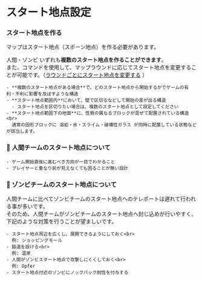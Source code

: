 # スタート地点設定

### スタート地点を作る

マップはスタート地点（スポーン地点）を作る必要があります。

人間・ゾンビ いずれも**複数のスタート地点を作ることができます**。<br>
また、コマンドを使用して、マップラウンドに応じてスタート地点を変更することが可能です。（[ラウンドごとにスタート地点を変更する](TODO) ）

```admonish failure title = "禁止されたスタート地点の構造"
- **複数のスタート地点がある場合**で、どのスタート地点から開始するかでゲームの有利・不利に影響を及ぼすような構造
- **スタート地点範囲内**において、壁で区切るなどして開始の差が出る構造
  - スタート地点を区切りたい場合は、複数のスタート地点として設定してください
- **スタート地点範囲下の地面**に、性質の異なるブロックが混ぜて配置されている構造<br>
  通常の固形ブロックに 溶岩・水・スライム・破壊性ガラス が同時に配置している状態などが該当します。
```

### 👥 人間チームのスタート地点について

```admonish success title = "推奨事項"
- ゲーム開始直後に進むべき方向が一目でわかること
- プレイヤーと重なり前が見えなくても困ることが無い設計
```

### 🧟 ゾンビチームのスタート地点について

人間チームに比べてゾンビチームのスタート地点へのテレポートは遅れて行われる事が多いです。<br>
そのため、人間チームがゾンビチームのスタート地点へ封じ込めが行いやすく、下記のような対策を行うことが望ましいです。

```admonish example title = "スポーン直後の対策例"
- スタート地点周辺を広くし、展開できるようにしておく<br>
  例: ショッピングモール
- 脇道を設ける<br>
  例: 温泉
- 人間がゾンビスタート地点で攻撃しにくくしておく<br>
  例: Opfer
- スタート地点付近のゾンビにノックバック耐性を付与する
```
